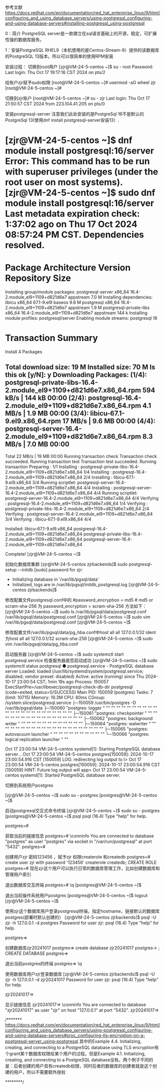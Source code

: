 参考文献
https://docs.redhat.com/en/documentation/red_hat_enterprise_linux/9/html/configuring_and_using_database_servers/using-postgresql_configuring-and-using-database-servers#installing-postgresql_using-postgresql

0：简介
  PostgreSQL server是一款建立在sql语言基础上的开源，稳定，可扩展性强的数据库服务。

1：安装PostgreSQL
   RHEL9（本机使用的是Centos-Stream-9）提供的该数据库的PostgreSQL 13版本。所以可以很简单的使用RPM安装

   安装过程：
   切换到root用户
   [zjr@VM-24-5-centos ~]$ su - root
   Password:
   Last login: Thu Oct 17 19:17:16 CST 2024 on pts/2


   给账户zjr赋予sudo权限
   [root@VM-24-5-centos ~]# usermod -aG wheel zjr
   [root@VM-24-5-centos ~]#
   
   切换到zjr账户 
   [root@VM-24-5-centos ~]# su - zjr
   Last login: Thu Oct 17 21:50:57 CST 2024 from 223.104.41.205 on pts/0
   
   安装postgresql-server 注意我们此处安装的是PostgreSql 16不是默认的PostgreSql 13(使用dnf install postgresql-server安装13）.

   [zjr@VM-24-5-centos ~]$  dnf module install postgresql:16/server
Error: This command has to be run with superuser privileges (under the root user on most systems).
[zjr@VM-24-5-centos ~]$ sudo dnf module install postgresql:16/server
Last metadata expiration check: 1:37:02 ago on Thu 17 Oct 2024 08:57:24 PM CST.
Dependencies resolved.
=====================================================================================================================================
 Package                              Architecture        Version                                       Repository              Size
=====================================================================================================================================
Installing group/module packages:
 postgresql-server                    x86_64              16.4-2.module_el9+1109+d821d6e7               appstream              7.0 M
Installing dependencies:
 libicu                               x86_64              67.1-9.el9                                    baseos                 9.6 M
 postgresql                           x86_64              16.4-2.module_el9+1109+d821d6e7               appstream              1.9 M
 postgresql-private-libs              x86_64              16.4-2.module_el9+1109+d821d6e7               appstream              144 k
Installing module profiles:
 postgresql/server
Enabling module streams:
 postgresql                                               16

Transaction Summary
=====================================================================================================================================
Install  4 Packages

Total download size: 19 M
Installed size: 70 M
Is this ok [y/N]: y
Downloading Packages:
(1/4): postgresql-private-libs-16.4-2.module_el9+1109+d821d6e7.x86_64.rpm                            594 kB/s | 144 kB     00:00
(2/4): postgresql-16.4-2.module_el9+1109+d821d6e7.x86_64.rpm                                         4.1 MB/s | 1.9 MB     00:00
(3/4): libicu-67.1-9.el9.x86_64.rpm                                                                   17 MB/s | 9.6 MB     00:00
(4/4): postgresql-server-16.4-2.module_el9+1109+d821d6e7.x86_64.rpm                                  8.3 MB/s | 7.0 MB     00:00
-------------------------------------------------------------------------------------------------------------------------------------
Total                                                                                                 22 MB/s |  19 MB     00:00
Running transaction check
Transaction check succeeded.
Running transaction test
Transaction test succeeded.
Running transaction
  Preparing        :                                                                                                             1/1
  Installing       : postgresql-private-libs-16.4-2.module_el9+1109+d821d6e7.x86_64                                              1/4
  Installing       : postgresql-16.4-2.module_el9+1109+d821d6e7.x86_64                                                           2/4
  Installing       : libicu-67.1-9.el9.x86_64                                                                                    3/4
  Running scriptlet: postgresql-server-16.4-2.module_el9+1109+d821d6e7.x86_64                                                    4/4
  Installing       : postgresql-server-16.4-2.module_el9+1109+d821d6e7.x86_64                                                    4/4
  Running scriptlet: postgresql-server-16.4-2.module_el9+1109+d821d6e7.x86_64                                                    4/4
  Verifying        : postgresql-16.4-2.module_el9+1109+d821d6e7.x86_64                                                           1/4
  Verifying        : postgresql-private-libs-16.4-2.module_el9+1109+d821d6e7.x86_64                                              2/4
  Verifying        : postgresql-server-16.4-2.module_el9+1109+d821d6e7.x86_64                                                    3/4
  Verifying        : libicu-67.1-9.el9.x86_64                                                                                    4/4

Installed:
  libicu-67.1-9.el9.x86_64                                             postgresql-16.4-2.module_el9+1109+d821d6e7.x86_64
  postgresql-private-libs-16.4-2.module_el9+1109+d821d6e7.x86_64       postgresql-server-16.4-2.module_el9+1109+d821d6e7.x86_64

Complete!
[zjr@VM-24-5-centos ~]$


初始化数据库集群
[zjr@VM-24-5-centos zjrbackends]$ sudo postgresql-setup --initdb
[sudo] password for zjr:
 * Initializing database in '/var/lib/pgsql/data'
 * Initialized, logs are in /var/lib/pgsql/initdb_postgresql.log
[zjr@VM-24-5-centos zjrbackends]$



修改配置文件postgresql.conf中的
#password_encryption = md5              # md5 or scram-sha-256
为
password_encryption = scram-sha-256
方法如下：
[zjr@VM-24-5-centos ~]$ sudo ls /var/lib/pgsql/data/postgresql.conf
/var/lib/pgsql/data/postgresql.conf
[zjr@VM-24-5-centos ~]$ sudo vim /var/lib/pgsql/data/postgresql.conf
[zjr@VM-24-5-centos ~]$

修改配置文件/var/lib/pgsql/data/pg_hba.conf中host    all             all             127.0.0.1/32            ident
为host    all             all             127.0.0.1/32            scram-sha-256
[zjr@VM-24-5-centos ~]$ sudo vim /var/lib/pgsql/data/pg_hba.conf


启动服务器
[zjr@VM-24-5-centos ~]$ sudo systemctl start postgresql.service
检查服务器是否启动成功
[zjr@VM-24-5-centos ~]$ sudo systemctl status postgresql
● postgresql.service - PostgreSQL database server
     Loaded: loaded (/usr/lib/systemd/system/postgresql.service; disabled; vendor preset: disabled)
     Active: active (running) since Thu 2024-10-17 23:00:54 CST; 1min 19s ago
    Process: 150057 ExecStartPre=/usr/libexec/postgresql-check-db-dir postgresql (code=exited, status=0/SUCCESS)
   Main PID: 150059 (postgres)
      Tasks: 7 (limit: 10715)
     Memory: 19.3M
        CPU: 80ms
     CGroup: /system.slice/postgresql.service
             ├─150059 /usr/bin/postgres -D /var/lib/pgsql/data
             ├─150060 "postgres: logger " "" "" "" "" "" "" "" "" "" "" "" "" "" "" "" "" "" "" "" "" "" "" ""
             ├─150061 "postgres: checkpointer " "" "" "" "" "" "" "" "" "" "" "" "" "" "" "" "" ""
             ├─150062 "postgres: background writer " "" "" "" "" "" "" "" "" "" "" "" ""
             ├─150064 "postgres: walwriter " "" "" "" "" "" "" "" "" "" "" "" "" "" "" "" "" "" "" "" ""
             ├─150065 "postgres: autovacuum launcher " "" "" "" "" "" "" "" "" "" ""
             └─150066 "postgres: logical replication launcher " ""

Oct 17 23:00:54 VM-24-5-centos systemd[1]: Starting PostgreSQL database server...
Oct 17 23:00:54 VM-24-5-centos postgres[150059]: 2024-10-17 23:00:54.916 CST [150059] LOG:  redirecting log output to l>
Oct 17 23:00:54 VM-24-5-centos postgres[150059]: 2024-10-17 23:00:54.916 CST [150059] HINT:  Future log output will app>
Oct 17 23:00:54 VM-24-5-centos systemd[1]: Started PostgreSQL database server.


切换到系统用户postgres

[zjr@VM-24-5-centos ~]$ sudo su - postgres
[postgres@VM-24-5-centos ~]$


启动postgresql交互式命令终端
[zjr@VM-24-5-centos ~]$ sudo su - postgres
[postgres@VM-24-5-centos ~]$ psql
psql (16.4)
Type "help" for help.

postgres=#

获取当前的链接信息
postgres=# \conninfo
You are connected to database "postgres" as user "postgres" via socket in "/var/run/postgresql" at port "5432".
postgres=#



创建用户zjr 密码123456 ，赋予zjr 权限createrole 和createdb
postgres=# create user zjr with password '123456' createrole createdb;
CREATE ROLE
postgres=#
现在zjr这个用户可以执行日常的数据库管理工作，比如创建数据库和管理用户索引


退出数据库交互终端
postgres=# \q
[postgres@VM-24-5-centos ~]$



退出当前操作系统用户postgres
[postgres@VM-24-5-centos ~]$ logout
[zjr@VM-24-5-centos ~]$

使用zjr这个数据库用户登录postgresql终端，指定hostname，链接默认的数据库postgres(部署时默认创建的）
[zjr@VM-24-5-centos zjrbackends]$ psql -U zjr -h 127.0.0.1 -d postgres
Password for user zjr:
psql (16.4)
Type "help" for help.

postgres=>


创建数据库zjr20241017
postgres=> create database zjr20241017
postgres-> ;
CREATE DATABASE
postgres=>



退出当前postgres的终端
postgres=> \q

使用数据库用户zjr登录数据库
[zjr@VM-24-5-centos zjrbackends]$ psql -U zjr -h 127.0.0.1 -d zjr20241017
Password for user zjr:
psql (16.4)
Type "help" for help.

zjr20241017=>

显示链接信息
zjr20241017=> \conninfo
You are connected to database "zjr20241017" as user "zjr" on host "127.0.0.1" at port "5432".
zjr20241017=>


/*******
https://docs.redhat.com/en/documentation/red_hat_enterprise_linux/9/html/configuring_and_using_database_servers/using-postgresql_configuring-and-using-database-servers#proc_configuring-tls-encryption-on-a-postgresql-server_using-postgresql
其中的Example 4.4. Initializing, creating, and connecting to a PostgreSQL database using TLS encryption有个grant某个数据库权限给某个用户的过程。但是Example 4.1. Initializing, creating, and connecting to a PostgreSQL database没有。两个例子不同的是：后者创建的用户具有createdb权限，同时后者的数据库的创建者就是这个创建的用户，所以不需要额外授权

********/
